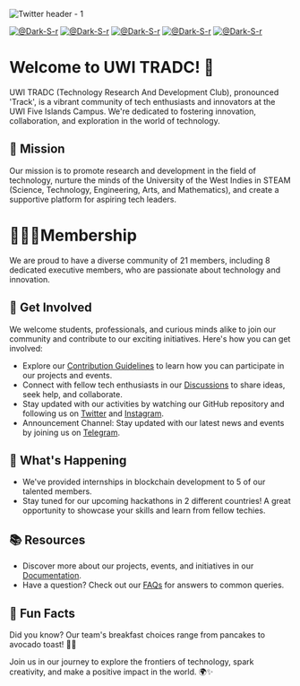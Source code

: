 ![Twitter header - 1](https://github.com/UWI-TRADC/.github/assets/93423666/f154114e-bbc9-410e-a145-23bb47d78cc3)

[![@Dark-S-r](https://img.shields.io/badge/-Meet%20The%20President-181717?style=for-the-badge&logo=github&logoColor=white)](https://github.com/Dark-St-r)
[![@Dark-S-r](https://img.shields.io/badge/-Let's%20Chat-181717?style=for-the-badge&logo=telegram&logoColor=white)](https://tinyurl.com/UWI-TRADC)
[![@Dark-S-r](https://img.shields.io/badge/-Check%20Out%20Instagram-181717?style=for-the-badge&logo=instagram&logoColor=white)](https://#)
[![@Dark-S-r](https://img.shields.io/badge/-Visit%20us%20on%20Twitter-181717?style=for-the-badge&logo=x&logoColor=white)](https://#)
[![@Dark-S-r](https://img.shields.io/badge/-Join%20The%20Discussion-181717?style=for-the-badge&logo=github&logoColor=white)](https://github.com/orgs/UWI-TRADC/discussions)


# Welcome to UWI TRADC! 🚀

UWI TRADC (Technology Research And Development Club), pronounced 'Track', is a vibrant community of tech enthusiasts and innovators at the UWI Five Islands Campus. We're dedicated to fostering innovation, collaboration, and exploration in the world of technology.

## 🔬 Mission
Our mission is to promote research and development in the field of technology, nurture the minds of the University of the West Indies in STEAM (Science, Technology, Engineering, Arts, and Mathematics), and create a supportive platform for aspiring tech leaders.

# 🧑‍🤝‍🧑Membership
We are proud to have a diverse community of 21 members, including 8 dedicated executive members, who are passionate about technology and innovation.

## 🙌 Get Involved
We welcome students, professionals, and curious minds alike to join our community and contribute to our exciting initiatives. Here's how you can get involved:
- Explore our [Contribution Guidelines](link-to-contribution-guidelines) to learn how you can participate in our projects and events.
- Connect with fellow tech enthusiasts in our [Discussions](link-to-discussions) to share ideas, seek help, and collaborate.
- Stay updated with our activities by watching our GitHub repository and following us on [Twitter](link-to-twitter) and [Instagram](link-to-instagram).
- Announcement Channel: Stay updated with our latest news and events by joining us on [Telegram](https://t.me/tradc_announcer).

## 🚀 What's Happening
- We've provided internships in blockchain development to 5 of our talented members.
- Stay tuned for our upcoming hackathons in 2 different countries! A great opportunity to showcase your skills and learn from fellow techies.

## 📚 Resources
- Discover more about our projects, events, and initiatives in our [Documentation](link-to-documentation).
- Have a question? Check out our [FAQs](link-to-faqs) for answers to common queries.

## 🎉 Fun Facts
Did you know? Our team's breakfast choices range from pancakes to avocado toast! 🥞🥑

Join us in our journey to explore the frontiers of technology, spark creativity, and make a positive impact in the world. 🌍✨
